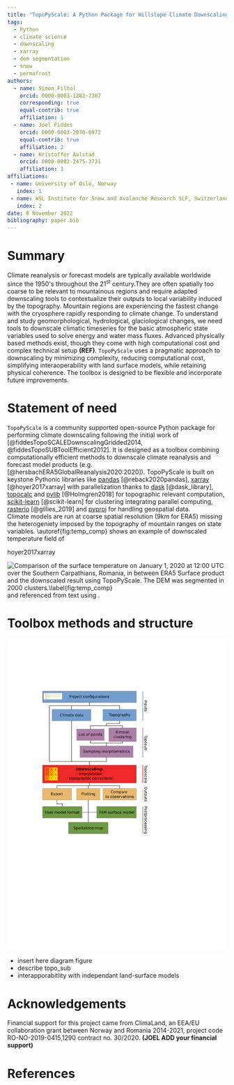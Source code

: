 ```yaml
---
title: 'TopoPyScale: A Python Package for Hillslope Climate Downscaling'
tags:
  - Python
  - climate science
  - downscaling
  - xarray
  - dem segmentation
  - snow
  - permafrost
authors:
  - name: Simon Filhol
    orcid: 0000-0003-1282-7307
    corresponding: true
    equal-contrib: true
    affiliation: 1
  - name: Joel Fiddes
    orcid: 0000-0003-2870-6972
    equal-contrib: true
    affiliation: 2
  - name: Kristoffer Aalstad
    orcid: 0000-0002-2475-3731
    affiliation: 1
affiliations:
 - name: University of Oslo, Norway
   index: 1
 - name: WSL Institute for Snow and Avalanche Research SLF, Switzerland
   index: 2
date: 8 November 2022
bibliography: paper.bib
---
```


# Summary

Climate reanalysis or forecast models are typically available worldwide since the 1950's throughout the 21<sup>st</sup> century.They are often spatially too coarse to be relevant to mountainous regions and require adapted downscaling tools to contextualize their outputs to local variability induced by the topography. Mountain regions are experiencing the fastest change with the cryosphere rapidly responding to climate change. To understand and study geomorphological, hydrological, glaciological changes, we need tools to downscale climatic timeseries for the basic atmospheric state variables used to solve energy and water mass fluxes. Advanced physically based methods exist, though they come with high computational cost and complex technical setup **(REF)**. `TopoPyScale` uses a pragmatic approach to downscaling by minimizing complexity, reducing computational cost, simplifying interaoperability with land surface models, while retaining physical coherence. The toolbox is designed to be flexible and incorporate future improvements. 

# Statement of need

`TopoPyScale` is a community supported open-source Python package for performing climate downscaling following the initial work of [@fiddesTopoSCALEDownscalingGridded2014, @fiddesTopoSUBToolEfficient2012]. It is designed as a toolbox combining computationally efficient methods to downscale climate reanalysis and forecast model products (e.g. [@hersbachERA5GlobalReanalysis2020:2020]). TopoPyScale is built on keystone Pythonic libraries like [pandas](https://pandas.pydata.org/) [@reback2020pandas], [xarray](https://docs.xarray.dev/en/stable/) [@hoyer2017xarray] with parallelization thanks to [dask](https://docs.dask.org/en/stable/) [@dask_library], [topocalc](https://github.com/USDA-ARS-NWRC/topocalc) and [pvlib](https://pvlib-python.readthedocs.io/en/stable/index.html) [@Holmgren2018] for topographic relevant computation, [scikit-learn](https://scikit-learn.org/stable/) [@scikit-learn] for clustering  integrating parallel computing, [rasterio](https://rasterio.readthedocs.io/en/latest/index.html) [@gillies_2019] and [pyproj](https://pyproj4.github.io/pyproj/stable/) for handling geospatial data.  
Climate models are run at coarse spatial resolution (9km for ERA5) missing the heterogeniety imposed by the topography of mountain ranges on state variables. 
\autoref{fig:temp_comp} shows an example of downscaled temperature field of 

hoyer2017xarray

![Comparison of the surface temperature on January 1, 2020 at 12:00 UTC over the Southern Carpathians, Romania, in between ERA5 Surface product and the downscaled result using TopoPyScale. The DEM was segmented in 2000 clusters.\label{fig:temp_comp}](temperature_comparison.png)
and referenced from text using .



# Toolbox methods and structure

![Structure overview of TopoPyScale processing pipeline.\label{fig:figure2}](figure2.png)
- insert here diagram figure
- describe topo_sub
- interapporabitlity with independant land-surface models



# Acknowledgements

Financial support for this project came from ClimaLand, an EEA/EU collaboration grant between Norway and Romania 2014-2021, project code RO-NO-2019-0415,1290 contract no. 30/2020. 
**(JOEL ADD your financial support)**
# References
